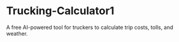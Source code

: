# Trucking-Calculator1
A free AI-powered tool for truckers to calculate trip costs, tolls, and weather.
